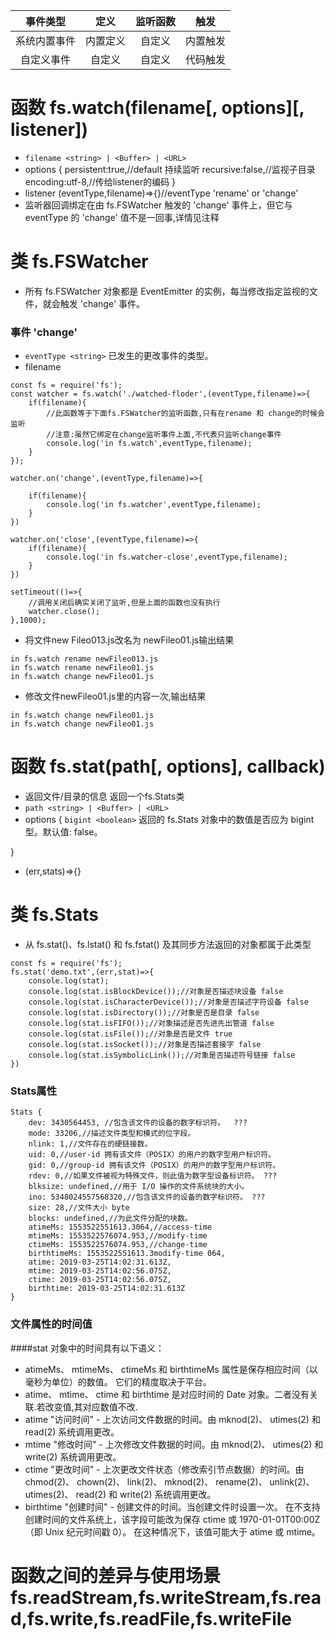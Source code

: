 
|事件类型|定义|监听函数|触发|
|:--:|:--:|:--:|:--:|
|系统内置事件|内置定义|自定义|内置触发|
|自定义事件|自定义|自定义|代码触发|
# 函数 fs.watch(filename[, options][, listener])
- `filename <string> | <Buffer> | <URL>`
- options {
    persistent:true,//default 持续监听
    recursive:false,//监视子目录
    encoding:utf-8,//传给listener的编码
}
- listener (eventType,filename)=>{}//eventType  'rename' or 'change'
- 监听器回调绑定在由 fs.FSWatcher 触发的 'change' 事件上，但它与 eventType 的 'change' 值不是一回事,详情见注释
# 类 fs.FSWatcher
- 所有 fs.FSWatcher 对象都是 EventEmitter 的实例，每当修改指定监视的文件，就会触发 'change' 事件。
### 事件 'change'
- `eventType <string>` 已发生的更改事件的类型。
- filename

```
const fs = require('fs');
const watcher = fs.watch('./watched-floder',(eventType,filename)=>{
    if(filename){
        //此函数等于下面fs.FSWatcher的监听函数,只有在rename 和 change的时候会监听
        //注意:虽然它绑定在change监听事件上面,不代表只监听change事件
        console.log('in fs.watch',eventType,filename);
    }
});

watcher.on('change',(eventType,filename)=>{

    if(filename){
        console.log('in fs.watcher',eventType,filename);
    }
})

watcher.on('close',(eventType,filename)=>{
    if(filename){
        console.log('in fs.watcher-close',eventType,filename);
    }
})

setTimeout(()=>{
    //调用关闭后确实关闭了监听,但是上面的函数也没有执行
    watcher.close();
},1000);

```
- 将文件new Fileo013.js改名为 newFileo01.js输出结果
```
in fs.watch rename newFileo013.js
in fs.watch rename newFileo01.js
in fs.watch change newFileo01.js
```
- 修改文件newFileo01.js里的内容一次,输出结果
```
in fs.watch change newFileo01.js
in fs.watch change newFileo01.js
```
# 函数 fs.stat(path[, options], callback)
- 返回文件/目录的信息  返回一个fs.Stats类
- `path <string> | <Buffer> | <URL>`
- options {
`bigint <boolean>` 返回的 fs.Stats 对象中的数值是否应为 bigint 型。默认值: false。

}
- (err,stats)=>{}

# 类 fs.Stats
- 从 fs.stat()、fs.lstat() 和 fs.fstat() 及其同步方法返回的对象都属于此类型
```
const fs = require('fs');
fs.stat('demo.txt',(err,stat)=>{
    console.log(stat);
    console.log(stat.isBlockDevice());//对象是否描述块设备 false
    console.log(stat.isCharacterDevice());//对象是否描述字符设备 false
    console.log(stat.isDirectory());//对象是否是目录 false
    console.log(stat.isFIFO());//对象描述是否先进先出管道 false
    console.log(stat.isFile());//对象是否是文件 true
    console.log(stat.isSocket());//对象是否描述套接字 false
    console.log(stat.isSymbolicLink());//对象是否描述符号链接 false
})

```
### Stats属性
```
Stats {
    dev: 3430564453, //包含该文件的设备的数字标识符。  ???
    mode: 33206,//描述文件类型和模式的位字段。
    nlink: 1,//文件存在的硬链接数。
    uid: 0,//user-id 拥有该文件（POSIX）的用户的数字型用户标识符。
    gid: 0,//group-id 拥有该文件（POSIX）的用户的数字型用户标识符。
    rdev: 0,//如果文件被视为特殊文件，则此值为数字型设备标识符。 ???
    blksize: undefined,//用于 I/O 操作的文件系统块的大小。
    ino: 5348024557568320,//包含该文件的设备的数字标识符。 ???
    size: 28,//文件大小 byte
    blocks: undefined,//为此文件分配的块数。
    atimeMs: 1553522551613.3064,//access-time 
    mtimeMs: 1553522576074.953,//modify-time
    ctimeMs: 1553522576074.953,//change-time 
    birthtimeMs: 1553522551613.3modify-time 064, 
    atime: 2019-03-25T14:02:31.613Z,
    mtime: 2019-03-25T14:02:56.075Z,
    ctime: 2019-03-25T14:02:56.075Z,
    birthtime: 2019-03-25T14:02:31.613Z 
}

```

### 文件属性的时间值
####stat 对象中的时间具有以下语义：

- atimeMs、 mtimeMs、 ctimeMs 和 birthtimeMs 属性是保存相应时间（以毫秒为单位）的数值。 它们的精度取决于平台。
- atime、 mtime、 ctime 和 birthtime 是对应时间的 Date 对象。二者没有关联.若改变值,其对应数值不改.
- atime "访问时间" - 上次访问文件数据的时间。由 mknod(2)、 utimes(2) 和 read(2) 系统调用更改。
- mtime "修改时间" - 上次修改文件数据的时间。由 mknod(2)、 utimes(2) 和 write(2) 系统调用更改。
- ctime "更改时间" - 上次更改文件状态（修改索引节点数据）的时间。由 chmod(2)、 chown(2)、 link(2)、 mknod(2)、 rename(2)、 unlink(2)、 utimes(2)、 read(2) 和 write(2) 系统调用更改。
- birthtime "创建时间" - 创建文件的时间。当创建文件时设置一次。 在不支持创建时间的文件系统上，该字段可能改为保存 ctime 或 1970-01-01T00:00Z（即 Unix 纪元时间戳 0）。 在这种情况下，该值可能大于 atime 或 mtime。 

# 函数之间的差异与使用场景 fs.readStream,fs.writeStream,fs.read,fs.write,fs.readFile,fs.writeFile